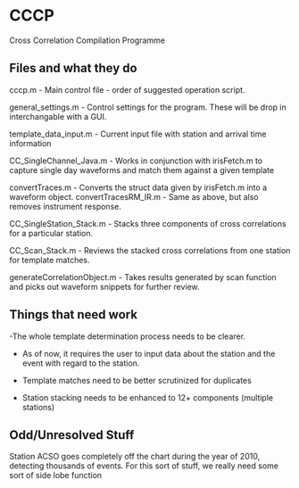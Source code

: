 CCCP
====

Cross Correlation Compilation Programme

Files and what they do
-----------------------

cccp.m - Main control file - order of suggested operation script.

general_settings.m - Control settings for the program. These will be drop in interchangable with a GUI.

template_data_input.m - Current input file with station and arrival time information

CC_SingleChannel_Java.m - Works in conjunction with irisFetch.m to capture single day waveforms and match them against a given template

convertTraces.m - Converts the struct data given by irisFetch.m into a waveform object.
convertTracesRM_IR.m - Same as above, but also removes instrument response.

CC_SingleStation_Stack.m - Stacks three components of cross correlations for a particular station.

CC_Scan_Stack.m - Reviews the stacked cross correlations from one station for template matches.

generateCorrelationObject.m - Takes results generated by scan function and picks out waveform snippets for further review.


Things that need work
---------------------

-The whole template determination process needs to be clearer.
- As of now, it requires the user to input data about the station and the event with regard to the station.

- Template matches need to be better scrutinized for duplicates
- Station stacking needs to be enhanced to 12+ components (multiple stations)


Odd/Unresolved Stuff
---------------------
Station ACSO goes completely off the chart during the year of 2010, detecting thousands of events.
For this sort of stuff, we really need some sort of side lobe function
